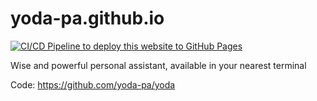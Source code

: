 # yoda-pa.github.io

[![CI/CD Pipeline to deploy this website to GitHub Pages](https://github.com/yoda-pa/yoda-pa.github.io/actions/workflows/github-pages.yml/badge.svg)](https://github.com/yoda-pa/yoda-pa.github.io/actions/workflows/github-pages.yml)

Wise and powerful personal assistant, available in your nearest terminal

Code: https://github.com/yoda-pa/yoda
